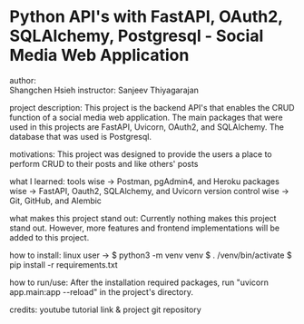 # Python API's with FastAPI, OAuth2, SQLAlchemy, Postgresql - Social Media Web Application
author:<br/>
Shangchen Hsieh
instructor: Sanjeev Thiyagarajan

project description:
This project is the backend API's that enables the CRUD function of a social media web application.
The main packages that were used in this projects are FastAPI, Uvicorn, OAuth2, and SQLAlchemy.
The database that was used is Postgresql.

motivations:
This project was designed to provide the users a place to perform CRUD to their posts and like others' posts

what I learned:
tools wise -> Postman, pgAdmin4, and Heroku
packages wise -> FastAPI, Oauth2, SQLAlchemy, and Uvicorn
version control wise -> Git, GitHub, and Alembic

what makes this project stand out:
Currently nothing makes this project stand out. However, more features and frontend implementations will be added to this project.

how to install:
linux user -> 
$ python3 -m venv venv
$ . /venv/bin/activate
$ pip install -r requirements.txt

how to run/use:
After the installation required packages, run "uvicorn app.main:app --reload" in the project's directory.

credits: youtube tutorial link & project git repository